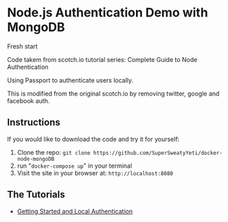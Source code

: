 # Node.js Authentication Demo with MongoDB

Fresh start

Code takem from scotch.io tutorial series: Complete Guide to Node Authentication

Using Passport to authenticate users locally.

This is modified from the original scotch.io by removing twitter, google and facebook auth.

## Instructions
If you would like to download the code and try it for yourself:

1. Clone the repo: `git clone https://github.com/SuperSweatyYeti/docker-node-mongoDB`
2. run "`docker-compose up`" in your terminal
3. Visit the site in your browser at: `http://localhost:8080`
## The Tutorials

- [Getting Started and Local Authentication](http://scotch.io/tutorials/easy-node-authentication-setup-and-local)
